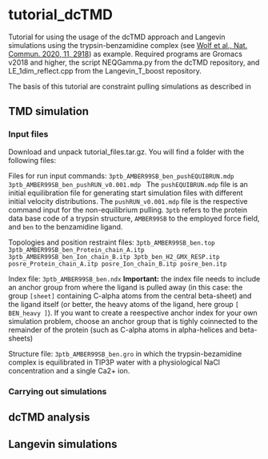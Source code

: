 # tutorial_dcTMD
Tutorial for using the usage of the dcTMD approach and Langevin simulations using the trypsin-benzamidine complex (see [Wolf et al., Nat. Commun. 2020, 11, 2918](https://www.nature.com/articles/s41467-020-16655-1)) as example. Required programs are Gromacs v2018 and higher, the script NEQGamma.py from the dcTMD repository, and LE_1dim_reflect.cpp from the Langevin_T_boost repository.

The basis of this tutorial are constraint pulling simulations as described in 

## TMD simulation

### Input files
Download and unpack tutorial_files.tar.gz. You will find a folder with the following files:

Files for run input commands:
`3ptb_AMBER99SB_ben_pushEQUIBRUN.mdp 
3ptb_AMBER99SB_ben_pushRUN_v0.001.mdp
`
The `pushEQUIBRUN.mdp` file is an initial equilibration file for generating start simulation files with different initial velocity distributions. The `pushRUN_v0.001.mdp` file is the respective command input for the non-equilibrium pulling. `3ptb` refers to the protein data base code of a trypsin structure, `AMBER99SB` to the employed force field, and `ben` to the benzamidine ligand.

Topologies and position restraint files:
`3ptb_AMBER99SB_ben.top
3ptb_AMBER99SB_ben_Protein_chain_A.itp
3ptb_AMBER99SB_ben_Ion_chain_B.itp
3ptb_ben_H2_GMX_RESP.itp
posre_Protein_chain_A.itp
posre_Ion_chain_B.itp
posre_ben.itp
`

Index file:
`3ptb_AMBER99SB_ben.ndx`
**Important:** the index file needs to include an anchor group from where the ligand is pulled away (in this case: the group `[sheet]` containing C-alpha atoms from the central beta-sheet) and the ligand itself (or better, the heavy atoms of the ligand, here group `[ BEN_heavy ]`). If you want to create a reespective anchor index for your own simulation problem, choose an anchor group that is tighly coinnected to the remainder of the protein (such as C-alpha atoms in alpha-helices and beta-sheets)

Structure file: `3ptb_AMBER99SB_ben.gro` in which the trypsin-bezamidine complex is equilibrated in TIP3P water with a physiological NaCl concentration and a single Ca2+ ion.

### Carrying out simulations



## dcTMD analysis

## Langevin simulations
